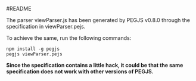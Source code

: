 #README

The parser viewParser.js has been generated by PEGJS v0.8.0 through the specification in viewParser.pejs.

To achieve the same, run the following commands:

```
npm install -g pegjs
pegjs viewParser.pejs
```

**Since the specification contains a little hack, it could be that the same specification does not work with other versions of PEGJS.**
